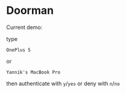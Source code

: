 # Doorman

Current demo:

type
```
OnePlus 5
```

or

```
Yannik's MacBook Pro
```

then authenticate with `y`/`yes` or deny with `n`/`no`
